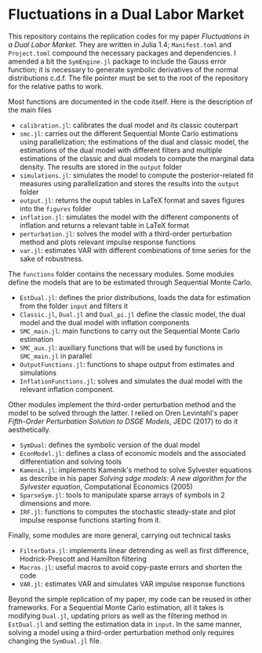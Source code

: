 # Fluctuations in a Dual Labor Market

This repository contains the replication codes for my paper *Fluctuations in a Dual Labor Market*. They are written in Julia 1.4; `Manifest.toml` and `Project.toml` compound the necessary packages and dependencies. I amended a bit the `SymEngine.jl` package to include the Gauss error function; it is necessary to generate symbolic derivatives of the normal distributions c.d.f. The file pointer must be set to the root of the repository for the relative paths to work. 

Most functions are documented in the code itself. Here is the description of the main files

- `calibration.jl`: calibrates the dual model and its classic couterpart
- `smc.jl`: carries out the different Sequential Monte Carlo estimations using parallelization; the estimations of the dual and classic model, the estimations of the dual model with different filters and multiple estimations of the classic and dual models to compute the marginal data density. The results are stored in the `output` folder
- `simulations.jl`: simulates the model to compute the posterior-related fit measures using parallelization and stores the results into the `output` folder
- `output.jl`: returns the ouput tables in LaTeX format and saves figures into the `figures` folder
- `inflation.jl`: simulates the model with the different components of inflation and returns a relevant table in LaTeX format
- `perturbation.jl`: solves the model with a third-order perturbation method and plots relevant impulse response functions
- `var.jl`: estimates VAR with different combinations of time series for the sake of robustness.

The `functions` folder contains the necessary modules. Some modules define the models that are to be estimated through Sequential Monte Carlo.

- `EstDual.jl`: defines the prior distributions, loads the data for estimation from the folder `input` and filters it
- `Classic.jl`, `Dual.jl` and `Dual_pi.jl` define the classic model, the dual model and the dual model with inflation components
- `SMC_main.jl`: main functions to carry out the Sequential Monte Carlo estimation
- `SMC_aux.jl`: auxiliary functions that will be used by functions in `SMC_main.jl` in parallel
- `OutputFunctions.jl`: functions to shape output from estimates and simulations
- `InflationFunctions.jl`: solves and simulates the dual model with the relevant inflation component.

Other modules implement the third-order perturbation method and the model to be solved through the latter. I relied on Oren Levintahl's paper *Fifth-Order Perturbation Solution to DSGE Models*, JEDC (2017) to do it aesthetically.

- `SymDual`: defines the symbolic version of the dual model
- `EconModel.jl`: defines a class of economic models and the associated differentiation and solving tools
- `Kamenik.jl`: implements Kamenik's method to solve Sylvester equations as describe in his paper *Solving sdge models: A new algorithm for the Sylvester equation*, Computational Economics (2005)
- `SparseSym.jl`: tools to manipulate sparse arrays of symbols in 2 dimensions and more.
- `IRF.jl`: functions to computes the stochastic steady-state and plot impulse response functions starting from it.

Finally, some modules are more general, carrying out technical tasks

- `FilterData.jl`: implements linear detrending as well as first difference, Hodrick-Prescott and Hamilton filtering
- `Macros.jl`: useful macros to avoid copy-paste errors and shorten the code
- `VAR.jl`: estimates VAR and simulates VAR impulse response functions

Beyond the simple replication of my paper, my code can be reused in other frameworks. For a Sequential Monte Carlo estimation, all it takes is modifying `Dual.jl`, updating priors as well as the filtering method in `EstDual.jl` and setting the estimation data in `input`. In the same manner, solving a model using a third-order perturbation method only requires changing the `SymDual.jl` file.